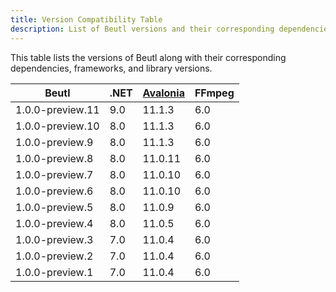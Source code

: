 ```yaml
---
title: Version Compatibility Table
description: List of Beutl versions and their corresponding dependencies, frameworks, and library versions.
---
```


This table lists the versions of Beutl along with their corresponding dependencies, frameworks, and library versions.

| Beutl            | .NET | [Avalonia](https://github.com/AvaloniaUI/Avalonia) | FFmpeg |
| ---------------- | ---- | -------------------------------------------------- | ------ |
| 1.0.0-preview.11 | 9.0  | 11.1.3                                             | 6.0    |
| 1.0.0-preview.10 | 8.0  | 11.1.3                                             | 6.0    |
| 1.0.0-preview.9  | 8.0  | 11.1.3                                             | 6.0    |
| 1.0.0-preview.8  | 8.0  | 11.0.11                                            | 6.0    |
| 1.0.0-preview.7  | 8.0  | 11.0.10                                            | 6.0    |
| 1.0.0-preview.6  | 8.0  | 11.0.10                                            | 6.0    |
| 1.0.0-preview.5  | 8.0  | 11.0.9                                             | 6.0    |
| 1.0.0-preview.4  | 8.0  | 11.0.5                                             | 6.0    |
| 1.0.0-preview.3  | 7.0  | 11.0.4                                             | 6.0    |
| 1.0.0-preview.2  | 7.0  | 11.0.4                                             | 6.0    |
| 1.0.0-preview.1  | 7.0  | 11.0.4                                             | 6.0    |
